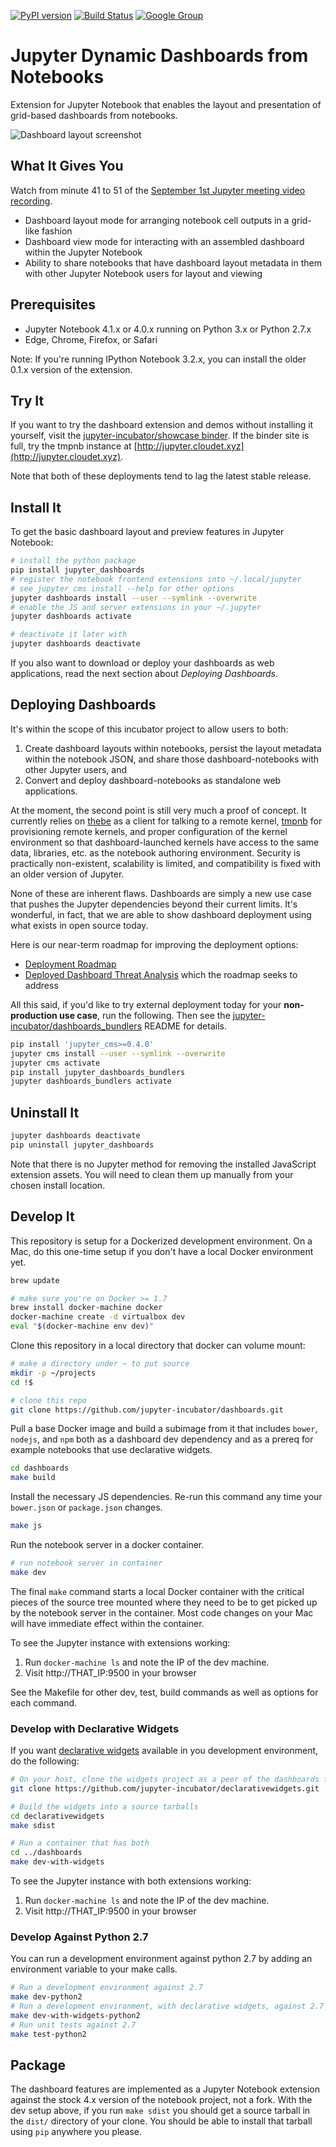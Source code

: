 [![PyPI version](https://badge.fury.io/py/jupyter_dashboards.svg)](https://badge.fury.io/py/jupyter_dashboards) [![Build Status](https://travis-ci.org/jupyter-incubator/dashboards.svg?branch=master)](https://travis-ci.org/jupyter-incubator/dashboards) [![Google Group](https://img.shields.io/badge/-Google%20Group-lightgrey.svg)](https://groups.google.com/forum/#!forum/jupyter)

# Jupyter Dynamic Dashboards from Notebooks

Extension for Jupyter Notebook that enables the layout and presentation of grid-based dashboards from notebooks.

![Dashboard layout screenshot](etc/dashboards_intro.png)

## What It Gives You

Watch from minute 41 to 51 of the [September 1st Jupyter meeting video recording](https://www.youtube.com/watch?v=SJiezXPhVv8).

* Dashboard layout mode for arranging notebook cell outputs in a grid-like fashion
* Dashboard view mode for interacting with an assembled dashboard within the Jupyter Notebook
* Ability to share notebooks that have dashboard layout metadata in them with other Jupyter Notebook users for layout and viewing

## Prerequisites

* Jupyter Notebook 4.1.x or 4.0.x running on Python 3.x or Python 2.7.x
* Edge, Chrome, Firefox, or Safari

Note: If you're running IPython Notebook 3.2.x, you can install the older 0.1.x version of the extension.

## Try It

If you want to try the dashboard extension and demos without installing it yourself, visit the [jupyter-incubator/showcase binder](http://mybinder.org/repo/jupyter-incubator/showcase). If the binder site is full, try the tmpnb instance at [http://jupyter.cloudet.xyz](http://jupyter.cloudet.xyz).

Note that both of these deployments tend to lag the latest stable release.

## Install It

To get the basic dashboard layout and preview features in Jupyter Notebook:

```bash
# install the python package
pip install jupyter_dashboards
# register the notebook frontend extensions into ~/.local/jupyter
# see jupyter cms install --help for other options
jupyter dashboards install --user --symlink --overwrite
# enable the JS and server extensions in your ~/.jupyter
jupyter dashboards activate

# deactivate it later with
jupyter dashboards deactivate
```

If you also want to download or deploy your dashboards as web applications, read the next section about *Deploying Dashboards*.

## Deploying Dashboards

It's within the scope of this incubator project to allow users to both:

1. Create dashboard layouts within notebooks, persist the layout metadata within the notebook JSON, and share those dashboard-notebooks with other Jupyter users, and
2. Convert and deploy dashboard-notebooks as standalone web applications.

At the moment, the second point is still very much a proof of concept. It currently relies on [thebe](https://github.com/oreillymedia/thebe) as a client for talking to a remote kernel, [tmpnb](https://github.com/jupyter/tmpnb) for provisioning remote kernels, and proper configuration of the kernel environment so that dashboard-launched kernels have access to the same data, libraries, etc. as the notebook authoring environment. Security is practically non-existent, scalability is limited, and compatibility is fixed with an older version of Jupyter.

None of these are inherent flaws. Dashboards are simply a new use case that pushes the Jupyter dependencies beyond their current limits. It's wonderful, in fact, that we are able to show dashboard deployment using what exists in open source today.

Here is our near-term roadmap for improving the deployment options:

* [Deployment Roadmap](https://github.com/jupyter-incubator/dashboards/wiki/Deployment-Roadmap)
* [Deployed Dashboard Threat Analysis](https://github.com/jupyter-incubator/dashboards/wiki/Deployed-Dashboard-Threat-Analysis) which the roadmap seeks to address

All this said, if you'd like to try external deployment today for your **non-production use case**, run the following. Then see the [jupyter-incubator/dashboards_bundlers](https://github.com/jupyter-incubator/dashboards_bundlers) README for details.

```bash
pip install 'jupyter_cms>=0.4.0'
jupyter cms install --user --symlink --overwrite
jupyter cms activate
pip install jupyter_dashboards_bundlers
jupyter dashboards_bundlers activate
```

## Uninstall It

```bash
jupyter dashboards deactivate
pip uninstall jupyter_dashboards
```

Note that there is no Jupyter method for removing the installed JavaScript extension assets. You will need to clean them up manually from your chosen install location.

## Develop It

This repository is setup for a Dockerized development environment. On a Mac, do this one-time setup if you don't have a local Docker environment yet.

```bash
brew update

# make sure you're on Docker >= 1.7
brew install docker-machine docker
docker-machine create -d virtualbox dev
eval "$(docker-machine env dev)"
```

Clone this repository in a local directory that docker can volume mount:

```bash
# make a directory under ~ to put source
mkdir -p ~/projects
cd !$

# clone this repo
git clone https://github.com/jupyter-incubator/dashboards.git
```

Pull a base Docker image and build a subimage from it that includes `bower`, `nodejs`, and `npm` both as a dashboard dev dependency and as a prereq for example notebooks that use declarative widgets.

```bash
cd dashboards
make build
```

Install the necessary JS dependencies. Re-run this command any time your `bower.json` or `package.json` changes.

```bash
make js
```

Run the notebook server in a docker container.

```bash
# run notebook server in container
make dev
```

The final `make` command starts a local Docker container with the critical pieces of the source tree mounted where they need to be to get picked up by the notebook server in the container. Most code changes on your Mac will have immediate effect within the container.

To see the Jupyter instance with extensions working:

1. Run `docker-machine ls` and note the IP of the dev machine.
2. Visit http://THAT_IP:9500 in your browser

See the Makefile for other dev, test, build commands as well as options for each command.

### Develop with Declarative Widgets

If you want [declarative widgets](https://github.com/jupyter-incubator/declarativewidgets) available in you development environment, do the following:

```bash
# On your host, clone the widgets project as a peer of the dashboards folder
git clone https://github.com/jupyter-incubator/declarativewidgets.git

# Build the widgets into a source tarballs
cd declarativewidgets
make sdist

# Run a container that has both
cd ../dashboards
make dev-with-widgets
```

To see the Jupyter instance with both extensions working:

1. Run `docker-machine ls` and note the IP of the dev machine.
2. Visit http://THAT_IP:9500 in your browser

### Develop Against Python 2.7

You can run a development environment against python 2.7 by adding an environment variable to your make calls.

```bash
# Run a development environment against 2.7
make dev-python2
# Run a development environment, with declarative widgets, against 2.7
make dev-with-widgets-python2
# Run unit tests against 2.7
make test-python2
```

## Package

The dashboard features are implemented as a Jupyter Notebook extension against the stock 4.x version of the notebook project, not a fork. With the dev setup above, if you run `make sdist` you should get a source tarball in the `dist/` directory of your clone. You should be able to install that tarball using `pip` anywhere you please.
